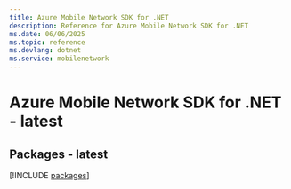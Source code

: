 ```yaml
---
title: Azure Mobile Network SDK for .NET
description: Reference for Azure Mobile Network SDK for .NET
ms.date: 06/06/2025
ms.topic: reference
ms.devlang: dotnet
ms.service: mobilenetwork
---
```

# Azure Mobile Network SDK for .NET - latest
## Packages - latest
[!INCLUDE [packages](mobile-network-index.md)]